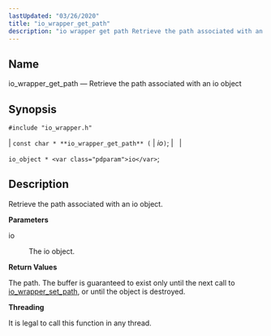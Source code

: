 ```yaml
---
lastUpdated: "03/26/2020"
title: "io_wrapper_get_path"
description: "io wrapper get path Retrieve the path associated with an io object const char io wrapper get path io io object io Retrieve the path associated with an io object io The io object The path The buffer is guaranteed to exist only until the next call to io wrapper..."
---
```


<a name="apis.io_wrapper_get_path"></a> 
## Name

io_wrapper_get_path — Retrieve the path associated with an io object

## Synopsis

`#include "io_wrapper.h"`

| `const char * **io_wrapper_get_path** (` | <var class="pdparam">io</var>`)`; |   |

`io_object * <var class="pdparam">io</var>`;<a name="idp53755008"></a> 
## Description

Retrieve the path associated with an io object.

**<a name="idp53756240"></a> Parameters**

<dl class="variablelist">

<dt>io</dt>

<dd>

The io object.

</dd>

</dl>

**<a name="idp53758944"></a> Return Values**

The path. The buffer is guaranteed to exist only until the next call to [io_wrapper_set_path](/momentum/3/3-api/apis-io-wrapper-set-path), or until the object is destroyed.

**<a name="idp53760512"></a> Threading**

It is legal to call this function in any thread.